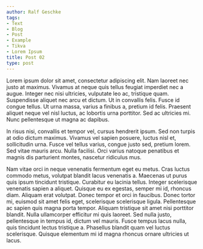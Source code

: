 ```yaml
---
author: Ralf Geschke
tags:
- Text
- Blog
- Post
- Example
- Tikva
- Lorem Ipsum
title: Post 02
type: post
---
```


Lorem ipsum dolor sit amet, consectetur adipiscing elit. Nam laoreet nec justo at maximus. Vivamus at neque quis tellus feugiat imperdiet nec a augue. Integer nec nisi ultricies, vulputate leo ac, tristique quam. Suspendisse aliquet nec arcu et dictum. Ut in convallis felis. Fusce id congue tellus. Ut urna massa, varius a finibus a, pretium id felis. Praesent aliquet neque vel nisl luctus, ac lobortis urna porttitor. Sed ac ultricies mi. Nunc pellentesque ut magna ac dapibus.

In risus nisi, convallis et tempor vel, cursus hendrerit ipsum. Sed non turpis at odio dictum maximus. Vivamus vel sapien posuere, luctus nisl et, sollicitudin urna. Fusce vel tellus varius, congue justo sed, pretium lorem. Sed vitae mauris arcu. Nulla facilisi. Orci varius natoque penatibus et magnis dis parturient montes, nascetur ridiculus mus.

Nam vitae orci in neque venenatis fermentum eget eu metus. Cras luctus commodo metus, volutpat blandit lacus venenatis a. Maecenas ut purus quis ipsum tincidunt tristique. Curabitur eu lacinia tellus. Integer scelerisque venenatis sapien a aliquet. Quisque eu ex egestas, semper mi id, rhoncus diam. Aliquam erat volutpat. Donec tempor et orci in faucibus. Donec tortor mi, euismod sit amet felis eget, scelerisque scelerisque ligula. Pellentesque ac sapien quis magna porta tempor. Aliquam tristique sit amet nisi porttitor blandit. Nulla ullamcorper efficitur mi quis laoreet. Sed nulla justo, pellentesque in tempus id, dictum vel mauris. Fusce tempus lacus nulla, quis tincidunt lectus tristique a. Phasellus blandit quam vel luctus scelerisque. Quisque elementum mi id magna rhoncus ornare ultricies ut lacus.
